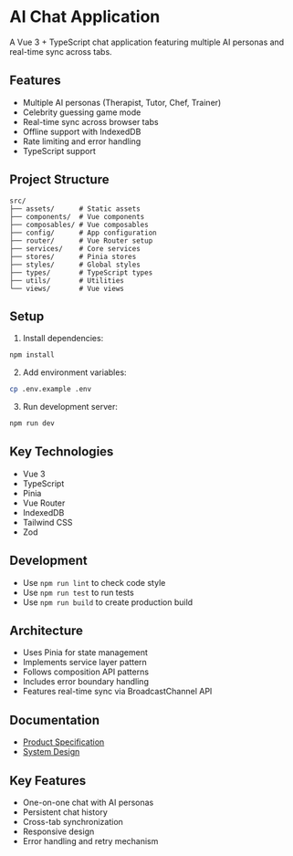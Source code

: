# AI Chat Application

A Vue 3 + TypeScript chat application featuring multiple AI personas and real-time sync across tabs.

## Features

- Multiple AI personas (Therapist, Tutor, Chef, Trainer)
- Celebrity guessing game mode
- Real-time sync across browser tabs
- Offline support with IndexedDB
- Rate limiting and error handling
- TypeScript support

## Project Structure

```
src/
├── assets/      # Static assets
├── components/  # Vue components
├── composables/ # Vue composables
├── config/      # App configuration
├── router/      # Vue Router setup
├── services/    # Core services
├── stores/      # Pinia stores
├── styles/      # Global styles
├── types/       # TypeScript types
├── utils/       # Utilities
└── views/       # Vue views
```

## Setup

1. Install dependencies:
```bash
npm install
```

2. Add environment variables:
```bash
cp .env.example .env
```

3. Run development server:
```bash
npm run dev
```

## Key Technologies

- Vue 3
- TypeScript
- Pinia
- Vue Router
- IndexedDB
- Tailwind CSS
- Zod

## Development

- Use `npm run lint` to check code style
- Use `npm run test` to run tests
- Use `npm run build` to create production build

## Architecture

- Uses Pinia for state management
- Implements service layer pattern
- Follows composition API patterns
- Includes error boundary handling
- Features real-time sync via BroadcastChannel API

## Documentation

- [Product Specification](https://docs.google.com/document/d/1MOKA2w-WOVfi3vF1Wz0JkO5jviHYwb-70OiWReTA0j4/edit?usp=sharing)
- [System Design](https://docs.google.com/document/d/12gZt0aRicgOZG0L7zlEik6H5yyBAnWfAf3Fx870aHuk/edit?usp=sharing)

## Key Features

- One-on-one chat with AI personas
- Persistent chat history
- Cross-tab synchronization
- Responsive design
- Error handling and retry mechanism 
